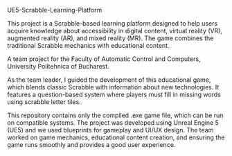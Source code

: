 UE5-Scrabble-Learning-Platform

This project is a Scrabble-based learning platform designed to help users acquire knowledge about accessibility in digital content, virtual reality (VR), augmented reality (AR), and mixed reality (MR). The game combines the traditional Scrabble mechanics with educational content.

A team project for the Faculty of Automatic Control and Computers, University Politehnica of Bucharest.

As the team leader, I guided the development of this educational game, which blends classic Scrabble with information about new technologies. It features a question-based system where players must fill in missing words using scrabble letter tiles.

This repository contains only the compiled .exe game file, which can be run on compatible systems. The project was developed using Unreal Engine 5 (UE5) and we used blueprints for gameplay and UI/UX design. The team worked on game mechanics, educational content creation, and ensuring the game runs smoothly and provides a good user experience.
